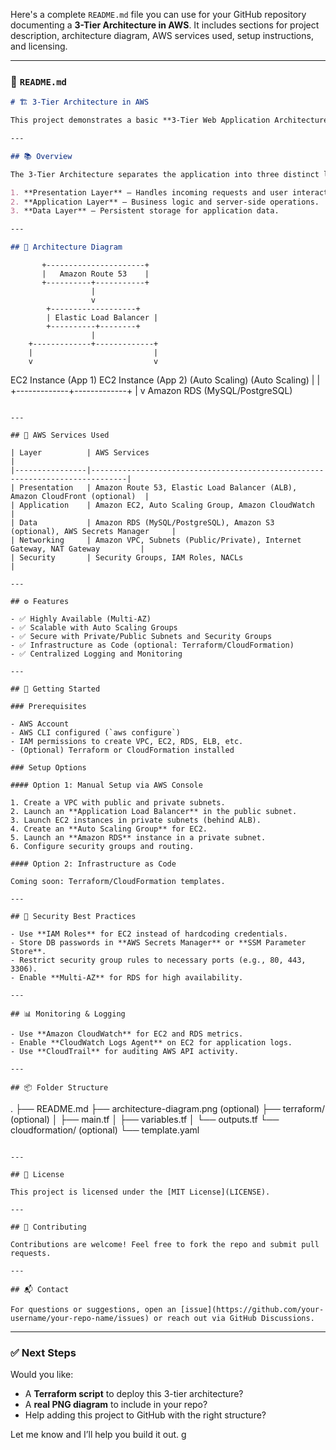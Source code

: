 Here's a complete `README.md` file you can use for your GitHub repository documenting a **3-Tier Architecture in AWS**. It includes sections for project description, architecture diagram, AWS services used, setup instructions, and licensing.

---

### 📄 `README.md`

```markdown
# 🏗️ 3-Tier Architecture in AWS

This project demonstrates a basic **3-Tier Web Application Architecture** on **Amazon Web Services (AWS)** using best practices for scalability, high availability, and security.

---

## 📚 Overview

The 3-Tier Architecture separates the application into three distinct layers:

1. **Presentation Layer** – Handles incoming requests and user interaction.
2. **Application Layer** – Business logic and server-side operations.
3. **Data Layer** – Persistent storage for application data.

---

## 📐 Architecture Diagram

```

```
       +----------------------+
       |   Amazon Route 53    |
       +----------+-----------+
                  |
                  v
        +-------------------+
        | Elastic Load Balancer |
        +----------+--------+
                  |
    +-------------+-------------+
    |                           |
    v                           v
```

EC2 Instance (App 1)      EC2 Instance (App 2)
(Auto Scaling)             (Auto Scaling)
|                           |
+-------------+-------------+
|
v
Amazon RDS (MySQL/PostgreSQL)

```

---

## 🧰 AWS Services Used

| Layer          | AWS Services                                                                 |
|----------------|------------------------------------------------------------------------------|
| Presentation   | Amazon Route 53, Elastic Load Balancer (ALB), Amazon CloudFront (optional)  |
| Application    | Amazon EC2, Auto Scaling Group, Amazon CloudWatch                           |
| Data           | Amazon RDS (MySQL/PostgreSQL), Amazon S3 (optional), AWS Secrets Manager     |
| Networking     | Amazon VPC, Subnets (Public/Private), Internet Gateway, NAT Gateway         |
| Security       | Security Groups, IAM Roles, NACLs                                            |

---

## ⚙️ Features

- ✅ Highly Available (Multi-AZ)
- ✅ Scalable with Auto Scaling Groups
- ✅ Secure with Private/Public Subnets and Security Groups
- ✅ Infrastructure as Code (optional: Terraform/CloudFormation)
- ✅ Centralized Logging and Monitoring

---

## 🚀 Getting Started

### Prerequisites

- AWS Account
- AWS CLI configured (`aws configure`)
- IAM permissions to create VPC, EC2, RDS, ELB, etc.
- (Optional) Terraform or CloudFormation installed

### Setup Options

#### Option 1: Manual Setup via AWS Console

1. Create a VPC with public and private subnets.
2. Launch an **Application Load Balancer** in the public subnet.
3. Launch EC2 instances in private subnets (behind ALB).
4. Create an **Auto Scaling Group** for EC2.
5. Launch an **Amazon RDS** instance in a private subnet.
6. Configure security groups and routing.

#### Option 2: Infrastructure as Code

Coming soon: Terraform/CloudFormation templates.

---

## 🔐 Security Best Practices

- Use **IAM Roles** for EC2 instead of hardcoding credentials.
- Store DB passwords in **AWS Secrets Manager** or **SSM Parameter Store**.
- Restrict security group rules to necessary ports (e.g., 80, 443, 3306).
- Enable **Multi-AZ** for RDS for high availability.

---

## 📊 Monitoring & Logging

- Use **Amazon CloudWatch** for EC2 and RDS metrics.
- Enable **CloudWatch Logs Agent** on EC2 for application logs.
- Use **CloudTrail** for auditing AWS API activity.

---

## 📦 Folder Structure

```

.
├── README.md
├── architecture-diagram.png (optional)
├── terraform/ (optional)
│   ├── main.tf
│   ├── variables.tf
│   └── outputs.tf
└── cloudformation/ (optional)
└── template.yaml

```

---

## 📝 License

This project is licensed under the [MIT License](LICENSE).

---

## 🤝 Contributing

Contributions are welcome! Feel free to fork the repo and submit pull requests.

---

## 📬 Contact

For questions or suggestions, open an [issue](https://github.com/your-username/your-repo-name/issues) or reach out via GitHub Discussions.

```

---

### ✅ Next Steps

Would you like:

* A **Terraform script** to deploy this 3-tier architecture?
* A **real PNG diagram** to include in your repo?
* Help adding this project to GitHub with the right structure?

Let me know and I’ll help you build it out.
g
